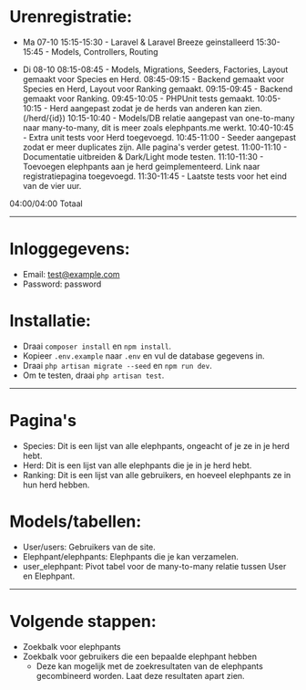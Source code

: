 # Urenregistratie:
- Ma 07-10
15:15-15:30 - Laravel & Laravel Breeze geinstalleerd
15:30-15:45 - Models, Controllers, Routing

- Di 08-10
08:15-08:45 - Models, Migrations, Seeders, Factories, Layout gemaakt voor Species en Herd.
08:45-09:15 - Backend gemaakt voor Species en Herd, Layout voor Ranking gemaakt.
09:15-09:45 - Backend gemaakt voor Ranking. 
09:45-10:05 - PHPUnit tests gemaakt.
10:05-10:15 - Herd aangepast zodat je de herds van anderen kan zien. (/herd/{id}) 
10:15-10:40 - Models/DB relatie aangepast van one-to-many naar many-to-many, dit is meer zoals elephpants.me werkt.
10:40-10:45 - Extra unit tests voor Herd toegevoegd.
10:45-11:00 - Seeder aangepast zodat er meer duplicates zijn. Alle pagina's verder getest.
11:00-11:10 - Documentatie uitbreiden & Dark/Light mode testen.
11:10-11:30 - Toevoegen elephpants aan je herd geimplementeerd. Link naar registratiepagina toegevoegd.
11:30-11:45 - Laatste tests voor het eind van de vier uur.

04:00/04:00 Totaal

---

# Inloggegevens:
- Email: test@example.com
- Password: password

# Installatie:
- Draai `composer install` en `npm install`.
- Kopieer `.env.example` naar `.env` en vul de database gegevens in.
- Draai `php artisan migrate --seed` en `npm run dev`.
- Om te testen, draai `php artisan test`.

---

# Pagina's
- Species: Dit is een lijst van alle elephpants, ongeacht of je ze in je herd hebt.
- Herd: Dit is een lijst van alle elephpants die je in je herd hebt.
- Ranking: Dit is een lijst van alle gebruikers, en hoeveel elephpants ze in hun herd hebben.

# Models/tabellen:
- User/users: Gebruikers van de site.
- Elephpant/elephpants: Elephpants die je kan verzamelen.
- user_elephpant: Pivot tabel voor de many-to-many relatie tussen User en Elephpant.

---

# Volgende stappen:
- Zoekbalk voor elephpants
- Zoekbalk voor gebruikers die een bepaalde elephpant hebben
  - Deze kan mogelijk met de zoekresultaten van de elephpants gecombineerd worden. Laat deze resultaten apart zien.

